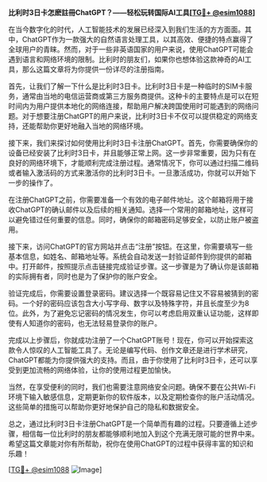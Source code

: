 **比利时3日卡怎麽註冊ChatGPT？——轻松玩转国际AI工具[[TG💪+ @esim1088](https://t.me/s/esim1088)]**

在当今数字化的时代，人工智能技术的发展已经深入到我们生活的方方面面。其中，ChatGPT作为一款强大的自然语言处理工具，以其高效、便捷的特点赢得了全球用户的青睐。然而，对于一些非英语国家的用户来说，使用ChatGPT可能会遇到语言和网络环境的限制。比利时的朋友们，如果你也想体验这款神奇的AI工具，那么这篇文章将为你提供一份详尽的注册指南。

首先，让我们了解一下什么是比利时3日卡。比利时3日卡是一种临时的SIM卡服务，通常由当地的电信运营商或第三方服务商提供。这种卡的主要特点是可以在短时间内为用户提供本地化的网络连接，帮助用户解决跨国使用时可能遇到的网络问题。对于想要注册ChatGPT的用户来说，比利时3日卡不仅可以提供稳定的网络支持，还能帮助你更好地融入当地的网络环境。

接下来，我们来探讨如何使用比利时3日卡注册ChatGPT。首先，你需要确保你的设备已经安装了比利时3日卡，并且能够正常上网。这一步非常重要，因为只有在良好的网络环境下，才能顺利完成注册过程。通常情况下，你可以通过扫描二维码或者输入激活码的方式来激活你的比利时3日卡。一旦激活成功，你就可以开始下一步的操作了。

在注册ChatGPT之前，你需要准备一个有效的电子邮件地址。这个邮箱将用于接收ChatGPT的确认邮件以及后续的相关通知。选择一个常用的邮箱地址，这样可以避免错过任何重要的信息。同时，确保你的邮箱密码足够安全，以防止账户被盗用。

接下来，访问ChatGPT的官方网站并点击“注册”按钮。在这里，你需要填写一些基本信息，如姓名、邮箱地址等。系统会自动发送一封验证邮件到你提供的邮箱中。打开邮件，按照提示点击链接完成验证步骤。这一步骤是为了确认你是该邮箱的实际拥有者，同时也是为了保护你的账户安全。

验证完成后，你需要设置登录密码。建议选择一个既容易记住又不容易被猜到的密码。一个好的密码应该包含大小写字母、数字以及特殊字符，并且长度至少为8位。此外，为了避免忘记密码的情况发生，你可以考虑启用双重认证功能，这样即使有人知道你的密码，也无法轻易登录你的账户。

完成以上步骤后，你就成功注册了一个ChatGPT账号！现在，你可以开始探索这款令人惊叹的人工智能工具了。无论是编写代码、创作文章还是进行学术研究，ChatGPT都能为你提供强大的支持。而且，由于你使用了比利时3日卡，还可以享受到更加流畅的网络体验，让你的使用过程更加愉快。

当然，在享受便利的同时，我们也需要注意网络安全问题。确保不要在公共Wi-Fi环境下输入敏感信息，定期更新你的软件版本，以及定期检查你的账户活动情况。这些简单的措施可以帮助你更好地保护自己的隐私和数据安全。

总之，通过比利时3日卡注册ChatGPT是一个简单而有趣的过程。只要遵循上述步骤，相信每一位比利时的朋友都能够顺利地加入到这个充满无限可能的世界中来。希望这篇文章能对你有所帮助，祝你在使用ChatGPT的过程中获得丰富的知识和乐趣！

[[TG💪+ @esim1088](https://t.me/s/esim1088) ![Image](https://i.postimg.cc/4NQfJmqS/Snipaste-2025-05-13-00-14-12.png)]